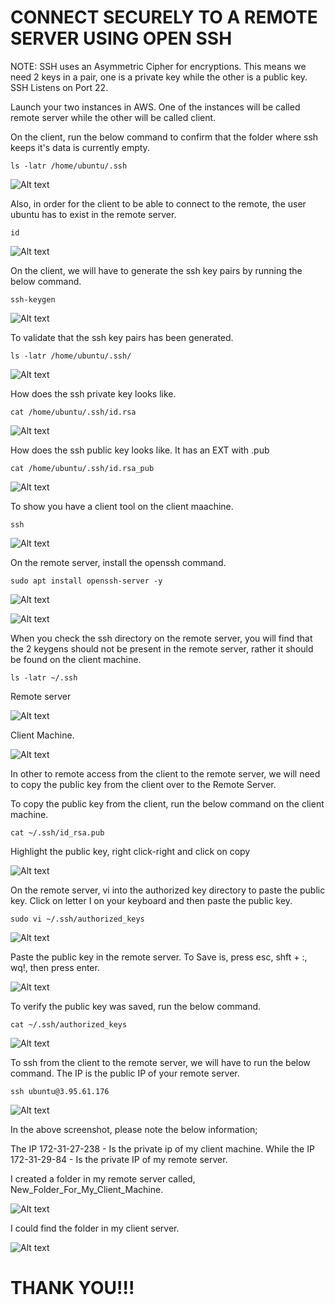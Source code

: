 
# CONNECT SECURELY TO A REMOTE SERVER USING OPEN SSH

NOTE: SSH uses an Asymmetric Cipher for encryptions. This means we need 2 keys in a pair, one is a private key while the other is a public key. SSH Listens on Port 22.

Launch your two instances in AWS. One of the instances will be called remote server while the other will be called client.

On the client, run the below command to confirm that the folder where ssh keeps it's data is currently empty.

`ls -latr /home/ubuntu/.ssh`

![Alt text](<Images/ssh folder repo is empty.PNG>)

Also, in order for the client to be able to connect to the remote, the user ubuntu has to exist in the remote server.

`id`

![Alt text](<Images/user ubuntu exists in the remote server.PNG>)

On the client, we will have to generate the ssh key pairs by running the below command.

`ssh-keygen`

![Alt text](<Images/ssh keygen generated on the client machine.PNG>)

To validate that the ssh key pairs has been generated.

`ls -latr /home/ubuntu/.ssh/`

![Alt text](<Images/validate that the ssh keygen has been generated on the client machine.PNG>)

How does the ssh private key looks like.

`cat /home/ubuntu/.ssh/id.rsa`

![Alt text](<Images/open ssh private key.PNG>)

How does the ssh public key looks like. It has an EXT with .pub

`cat /home/ubuntu/.ssh/id.rsa_pub`

![Alt text](<Images/open ssh public key.PNG>)

To show you have a client tool on the client maachine. 

`ssh`

![Alt text](<Images/To show you have a client tool on the client machine.PNG>)

On the remote server, install the openssh command.

`sudo apt install openssh-server -y`

![Alt text](<Images/openssh installed on the remote server.PNG>)

![Alt text](<Images/openssh installed on the remote server.PNG>)

When you check the ssh directory on the remote server, you will find that the 2 keygens should not be present in the remote server, rather it should be found on the client machine.

`ls -latr ~/.ssh`

Remote server

![Alt text](<Images/check the ssh dir on the remote server.PNG>)

Client Machine.

![Alt text](<Images/ssh keygen on the client machine.PNG>)

In other to remote access from the client to the remote server, we will need to copy the public key from the client over to the Remote Server.

To copy the public key from the client, run the below command on the client machine.

`cat ~/.ssh/id_rsa.pub`

Highlight the public key, right click-right and click on copy

![Alt text](<Images/public key on client machine.PNG>)

On the remote server, vi into the authorized key directory to paste the public key. Click on letter I on your keyboard and then paste the public key.

`sudo vi ~/.ssh/authorized_keys`

![Alt text](<Images/vi into the authorized keys in the remote server.PNG>)

Paste the public key in the remote server. To Save is, press esc, shft + :, wq!, then press enter.

![Alt text](<Images/paste the public key in the remote server.PNG>)

To verify the public key was saved, run the below command.

`cat ~/.ssh/authorized_keys`

![Alt text](<Images/validate the public key was saved in the remote server.PNG>)

To ssh from the client to the remote server, we will have to run the below command. The IP is the public IP of your remote server.

`ssh ubuntu@3.95.61.176`

![Alt text](<Images/ssh remote connection successful.PNG>)

In the above screenshot, please note the below information;

The IP 172-31-27-238 - Is the private ip of my client machine.
While the IP 172-31-29-84 - Is the private IP of my remote server.

I created a folder in my remote server called, New_Folder_For_My_Client_Machine.

![Alt text](<Images/test remote connection on remote server. Created a new folder.PNG>)

I could find the folder in my client server.

![Alt text](<Images/Validate folder created from my remote server on the client machine.PNG>)


# THANK YOU!!!























































































































































































































































































































































